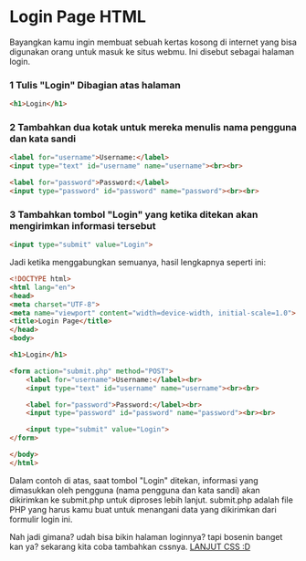# Login Page HTML

Bayangkan kamu ingin membuat sebuah kertas kosong di internet yang bisa digunakan orang untuk masuk ke situs webmu. Ini disebut sebagai halaman login.


### 1 Tulis "Login" Dibagian atas halaman
```html
<h1>Login</h1>
```

### 2 Tambahkan dua kotak untuk mereka menulis nama pengguna dan kata sandi
```html
<label for="username">Username:</label>
<input type="text" id="username" name="username"><br><br>

<label for="password">Password:</label>
<input type="password" id="password" name="password"><br><br>
```

### 3 Tambahkan tombol "Login" yang ketika ditekan akan mengirimkan informasi tersebut
```html
<input type="submit" value="Login">
```

Jadi ketika menggabungkan semuanya, hasil lengkapnya seperti ini:
```html
<!DOCTYPE html>
<html lang="en">
<head>
<meta charset="UTF-8">
<meta name="viewport" content="width=device-width, initial-scale=1.0">
<title>Login Page</title>
</head>
<body>

<h1>Login</h1>

<form action="submit.php" method="POST">
    <label for="username">Username:</label><br>
    <input type="text" id="username" name="username"><br><br>

    <label for="password">Password:</label><br>
    <input type="password" id="password" name="password"><br><br>

    <input type="submit" value="Login">
</form>

</body>
</html>
```
Dalam contoh di atas, saat tombol "Login" ditekan, informasi yang dimasukkan oleh pengguna (nama pengguna dan kata sandi) akan dikirimkan ke submit.php untuk diproses lebih lanjut. submit.php adalah file PHP yang harus kamu buat untuk menangani data yang dikirimkan dari formulir login ini.

Nah jadi gimana? udah bisa bikin halaman loginnya? tapi bosenin banget kan ya? sekarang kita coba tambahkan cssnya. [LANJUT CSS :D](../CSS/materi.md)

